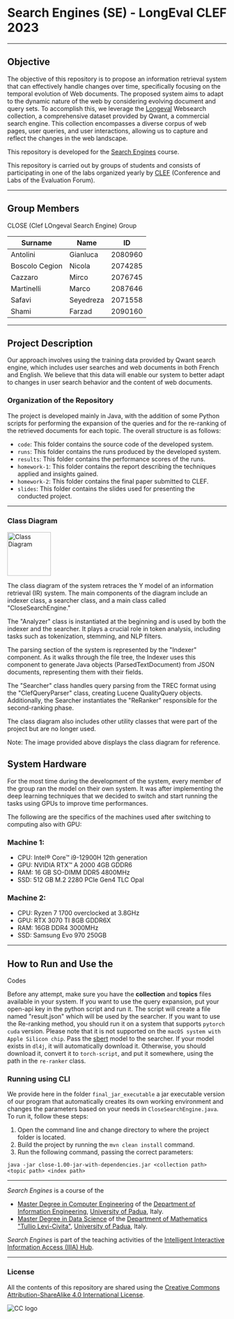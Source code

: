 # Search Engines (SE) - LongEval CLEF 2023

---

## Objective
The objective of this repository is to propose an information retrieval system that can effectively handle changes over time, specifically focusing on the temporal evolution of Web documents. The proposed system aims to adapt to the dynamic nature of the web by considering evolving document and query sets. To accomplish this, we leverage the [Longeval](https://clef-longeval.github.io/tasks/) Websearch collection, a comprehensive dataset provided by Qwant, a commercial search engine. This collection encompasses a diverse corpus of web pages, user queries, and user interactions, allowing us to capture and reflect the changes in the web landscape.

This repository is developed for the [Search Engines](https://iiia.dei.unipd.it/education/search-engines/) course.

This repository is carried out by groups of students and consists of participating in one of the labs organized yearly by [CLEF](https://www.clef-initiative.eu/) (Conference and Labs of the Evaluation Forum).

---

## Group Members
CLOSE (Clef LOngeval Search Engine) Group

| Surname         | Name         | ID        |
| --------------- | ------------ | --------- |
| Antolini        | Gianluca     | 2080960   |
| Boscolo Cegion  | Nicola       | 2074285   |
| Cazzaro         | Mirco        | 2076745   |
| Martinelli      | Marco        | 2087646   |
| Safavi          | Seyedreza    | 2071558   |
| Shami           | Farzad       | 2090160   |

---

## Project Description
Our approach involves using the training data provided by Qwant search engine, which includes user searches and web documents in both French and English. We believe that this data will enable our system to better adapt to changes in user search behavior and the content of web documents.

### Organization of the Repository
The project is developed mainly in Java, with the addition of some Python scripts for performing the expansion of the queries and for the re-ranking of the retrieved documents for each topic. The overall structure is as follows:

* `code`: This folder contains the source code of the developed system.
* `runs`: This folder contains the runs produced by the developed system.
* `results`: This folder contains the performance scores of the runs.
* `homework-1`: This folder contains the report describing the techniques applied and insights gained.
* `homework-2`: This folder contains the final paper submitted to CLEF.
* `slides`: This folder contains the slides used for presenting the conducted project.

---

### Class Diagram

<img src="seupd2223-close/homework-2/figure/Classes_diagram_white.pdf" alt="Class Diagram" style="height: 100px; width:100px;"/>

The class diagram of the system retraces the Y model of an information retrieval (IR) system. The main components of the diagram include an indexer class, a searcher class, and a main class called "CloseSearchEngine."

The "Analyzer" class is instantiated at the beginning and is used by both the indexer and the searcher. It plays a crucial role in token analysis, including tasks such as tokenization, stemming, and NLP filters.

The parsing section of the system is represented by the "Indexer" component. As it walks through the file tree, the Indexer uses this component to generate Java objects (ParsedTextDocument) from JSON documents, representing them with their fields.

The "Searcher" class handles query parsing from the TREC format using the "ClefQueryParser" class, creating Lucene QualityQuery objects. Additionally, the Searcher instantiates the "ReRanker" responsible for the second-ranking phase.

The class diagram also includes other utility classes that were part of the project but are no longer used.

Note: The image provided above displays the class diagram for reference.

## System Hardware

For the most time during the development of the system, every member of the group ran the model on their own system. It was after implementing the deep learning techniques that we decided to switch and start running the tasks using GPUs to improve time performances.

The following are the specifics of the machines used after switching to computing also with GPU:

### Machine 1:
- CPU: Intel® Core™ i9-12900H 12th generation
- GPU: NVIDIA RTX™ A 2000 4GB GDDR6
- RAM: 16 GB SO-DIMM DDR5 4800MHz
- SSD: 512 GB M.2 2280 PCIe Gen4 TLC Opal

### Machine 2:
- CPU: Ryzen 7 1700 overclocked at 3.8GHz
- GPU: RTX 3070 TI 8GB GDDR6X
- RAM: 16GB DDR4 3000MHz
- SSD: Samsung Evo 970 250GB

---

## How to Run and Use the

Codes

Before any attempt, make sure you have the **collection** and **topics** files available in your system. If you want to use the query expansion, put your open-api key in the python script and run it. The script will create a file named "result.json" which will be used by the searcher. If you want to use the Re-ranking method, you should run it on a system that supports `pytorch cuda` version. Please note that it is not supported on the `macOS system with Apple Silicon chip`. Pass the [sbert](https://huggingface.co/sentence-transformers) model to the searcher. If your model exists in `dl4j`, it will automatically download it. Otherwise, you should download it, convert it to `torch-script`, and put it somewhere, using the path in the `re-ranker` class.

### Running using CLI
We provide here in the folder `final_jar_executable` a jar executable version of our program that automatically creates its own working environment and changes the parameters based on your needs in `CloseSearchEngine.java`. To run it, follow these steps:

1. Open the command line and change directory to where the project folder is located.
2. Build the project by running the `mvn clean install` command.
3. Run the following command, passing the correct parameters:
```
java -jar close-1.00-jar-with-dependencies.jar <collection path> <topic path> <index path>
```

---

*Search Engines* is a course of the

* [Master Degree in Computer Engineering](https://degrees.dei.unipd.it/master-degrees/computer-engineering/) of the [Department of Information Engineering](https://www.dei.unipd.it/en/), [University of Padua](https://www.unipd.it/en/), Italy.
* [Master Degree in Data Science](https://datascience.math.unipd.it/) of the [Department of Mathematics "Tullio Levi-Civita"](https://www.math.unipd.it/en/), [University of Padua](https://www.unipd.it/en/), Italy.

*Search Engines* is part of the teaching activities of the [Intelligent Interactive Information Access (IIIA) Hub](http://iiia.dei.unipd.it/).

---

### License

All the contents of this repository are shared using the [Creative Commons Attribution-ShareAlike 4.0 International License](http://creativecommons.org/licenses/by-sa/4.0/).

![CC logo](https://i.creativecommons.org/l/by-sa/4.0/88x31.png)